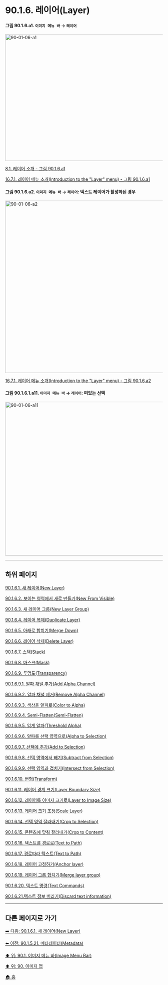 # 90.1.6. 레이어(Layer)

<a id="90-01-06-a1"></a>

#### 그림 90.1.6.a1. `이미지 메뉴 바` → `레이어` 
<img width="849" height="404" alt="90-01-06-a1" src="https://github.com/user-attachments/assets/8f389cf0-3908-4797-9fcb-1f6673119e5a" />

[8.1. 레이어 소개 - 그림 90.1.6.a1](./08-01-00-introduction-to-layers.md#90-01-06-a1)

[16.7.1. 레이어 메뉴 소개(Introduction to the "Layer" menu) - 그림 90.1.6.a1](./16-07-01-introduction-to-the-layer-menu.md#90-01-06-a1)

<a id="90-01-06-a2"></a>

#### 그림 90.1.6.a2. `이미지 메뉴 바` → `레이어`: 텍스트 레이어가 활성화된 경우
<img width="977" height="549" alt="90-01-06-a2" src="https://github.com/user-attachments/assets/5dc5e94e-d2a2-4a7e-82e2-680621d850d8" />

[16.7.1. 레이어 메뉴 소개(Introduction to the "Layer" menu) - 그림 90.1.6.a2](./16-07-01-introduction-to-the-layer-menu.md#90-01-06-a2)

<a id="90-01-06-a11"></a>

#### 그림 90.1.6.1.a11. `이미지 메뉴 바` → `레이어`: 떠있는 선택
<img width="970" height="490" alt="90-01-06-a11" src="https://github.com/user-attachments/assets/25b28959-10f9-409f-a3da-924f9e624b21" />

***

## 하위 페이지

[90.1.6.1. 새 레이어(New Layer)](./90-01-06-01-new_layer.md)

[90.1.6.2. 보이는 영역에서 새로 만들기(New From Visible)](./90-01-06-02-new_from_visible.md)

[90.1.6.3. 새 레이어 그룹(New Layer Group)](./90-01-06-03-new_layer_group.md)

[90.1.6.4. 레이어 복제(Duplicate Layer)](./90-01-06-04-duplicate_layer.md)

[90.1.6.5. 아래로 합치기(Merge Down)](./90-01-06-05-merge_down.md)

[90.1.6.6. 레이어 삭제(Delete Layer)](./90-01-06-06-delete_layer.md)

[90.1.6.7. 스택(Stack)](./90-01-06-07-stack.md)

[90.1.6.8. 마스크(Mask)](./90-01-06-08-mask.md)

[90.1.6.9. 투명도(Transparency)](./90-01-06-09-00-transparency.md)

[90.1.6.9.1. 알파 채널 추가(Add Alpha Channel)](./90-01-06-09-01-add_alpha_channel.md)

[90.1.6.9.2. 알파 채널 제거(Remove Alpha Channel)](./90-01-06-09-02-remove_alpha_channel.md)

[90.1.6.9.3. 색상을 알파로(Color to Alpha)](./90-01-06-09-03-color_to_alpha.md)

[90.1.6.9.4. Semi-Flatten(Semi-Flatten)](./90-01-06-09-04-semi_flatten.md)

[90.1.6.9.5. 임계 알파(Threshold Alpha)](./90-01-06-09-05-threshold_alpha.md)

[90.1.6.9.6. 알파를 선택 영역으로(Alpha to Selection)](./90-01-06-09-06-alpha_to_selection.md)

[90.1.6.9.7. 선택에 추가(Add to Selection)](./90-01-06-09-07-add_to_selection.md)

[90.1.6.9.8. 선택 영역에서 빼기(Subtract from Selection)](./90-01-06-09-08-subtract_from_selection.md)

[90.1.6.9.9. 선택 영역과 겹치기(Intersect from Selection)](./90-01-06-09-09-intersect_from_selection.md)

[90.1.6.10. 변형(Transform)](./90-01-06-10-transform.md)

[90.1.6.11. 레이어 경계 크기(Layer Boundary Size)](./90-01-06-11-layer_boundary_size.md)

[90.1.6.12. 레이어를 이미지 크기로(Layer to Image Size)](./90-01-06-12-layer_to_image_size.md)

[90.1.6.13. 레이어 크기 조정(Scale Layer)](./90-01-06-13-scale_layer.md)

[90.1.6.14. 선택 영역 잘라내기(Crop to Selection)](./90-01-06-14-crop_to_selection.md)

[90.1.6.15. 콘텐츠에 맞춰 잘라내기(Crop to Content)](./90-01-06-15-crop_to_content.md)

[90.1.6.16. 텍스트를 경로로(Text to Path)](./90-01-06-16-text_to_path.md)

[90.1.6.17. 경로따라 텍스트(Text to Path)](./90-01-06-17-text_along_path.md)

[90.1.6.18. 레이어 고정하기(Anchor layer)](./90-01-06-18-anchor_layer.md)

[90.1.6.19. 레이어 그룹 합치기(Merge layer group)](./90-01-06-19-merge_layer_group.md)

[90.1.6.20. 텍스트 명령(Text Commands)](./90-01-06-20-text_commands.md)

[90.1.6.21.텍스트 정보 버리기(Discard text information)](./90-01-06-21-discard_text_information.md)

***

## 다른 페이지로 가기

[➡️ 다음: 90.1.6.1. 새 레이어(New Layer)](./90-01-06-01-new_layer.md)

[⬅️ 이전: 90.1.5.21. 메타데이터(Metadata)](./90-01-05-21-metadata.md)

[⬆️ 위: 90.1. 이미지 메뉴 바(Image Menu Bar)](./90-01-00-image-menu-bar.md)

[⬆️ 위: 90. 이미지 맵](./90-00-image-map.md)

[🏠 홈](./00-home.md)
